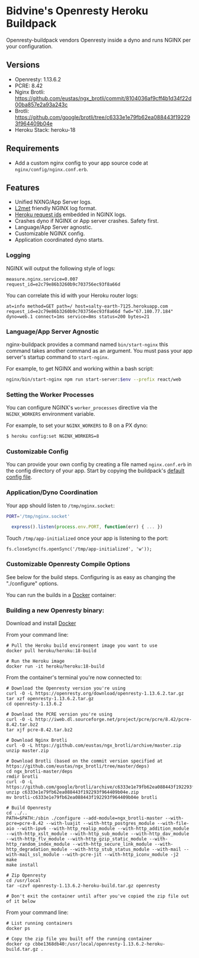 # Bidvine's Openresty Heroku Buildpack

Openresty-buildpack vendors Openresty inside a dyno and runs NGINX per your configuration.

## Versions

* Openresty: 1.13.6.2
* PCRE: 8.42
* Nginx Brotli: https://github.com/eustas/ngx_brotli/commit/8104036af9cff4b1d34f22d00ba857e2a93a243c
* Brotli: https://github.com/google/brotli/tree/c6333e1e79fb62ea088443f192293f964409b04e
* Heroku Stack: heroku-18

## Requirements

* Add a custom nginx config to your app source code at `nginx/config/nginx.conf.erb`.

## Features

* Unified NXNG/App Server logs.
* [L2met](https://github.com/ryandotsmith/l2met) friendly NGINX log format.
* [Heroku request ids](https://devcenter.heroku.com/articles/http-request-id) embedded in NGINX logs.
* Crashes dyno if NGINX or App server crashes. Safety first.
* Language/App Server agnostic.
* Customizable NGINX config.
* Application coordinated dyno starts.

### Logging

NGINX will output the following style of logs:

```
measure.nginx.service=0.007 request_id=e2c79e86b3260b9c703756ec93f8a66d
```

You can correlate this id with your Heroku router logs:

```
at=info method=GET path=/ host=salty-earth-7125.herokuapp.com request_id=e2c79e86b3260b9c703756ec93f8a66d fwd="67.180.77.184" dyno=web.1 connect=1ms service=8ms status=200 bytes=21
```

### Language/App Server Agnostic

nginx-buildpack provides a command named `bin/start-nginx` this command takes another command as an argument. You must pass your app server's startup command to `start-nginx`.

For example, to get NGINX and working within a bash script:

```bash
nginx/bin/start-nginx npm run start-server:$env --prefix react/web
```

### Setting the Worker Processes

You can configure NGINX's `worker_processes` directive via the
`NGINX_WORKERS` environment variable.

For example, to set your `NGINX_WORKERS` to 8 on a PX dyno:

```bash
$ heroku config:set NGINX_WORKERS=8
```

### Customizable Config

You can provide your own config by creating a file named `nginx.conf.erb` in the config directory of your app. Start by copying the buildpack's [default config file](config/nginx.conf.erb).

### Application/Dyno Coordination

Your app should listen to `/tmp/nginx.socket`:

```bash
PORT='/tmp/nginx.socket'
```

```JavaScript
  express().listen(process.env.PORT, function(err) { ... })
```

Touch `/tmp/app-initialized` once your app is listening to the port:

```
fs.closeSync(fs.openSync('/tmp/app-initialized', 'w'));
```

### Customizable Openresty Compile Options

See below for the build steps. Configuring is as easy as changing the "./configure" options.

You can run the builds in a [Docker](https://www.docker.com/) container:


### Building a new Openresty binary:

Download and install [Docker](https://www.docker.com/)

From your command line:
```
# Pull the Heroku build environment image you want to use
docker pull heroku/heroku:18-build

# Run the Heroku image
docker run -it heroku/heroku:18-build
```

From the container's terminal you're now connected to:
```
# Download the Openresty version you're using
curl -O -L https://openresty.org/download/openresty-1.13.6.2.tar.gz
tar xzf openresty-1.13.6.2.tar.gz
cd openresty-1.13.6.2

# Download the PCRE version you're using
curl -O -L http://iweb.dl.sourceforge.net/project/pcre/pcre/8.42/pcre-8.42.tar.bz2
tar xjf pcre-8.42.tar.bz2

# Download Nginx Brotli
curl -O -L https://github.com/eustas/ngx_brotli/archive/master.zip
unzip master.zip

# Download Brotli (based on the commit version specified at https://github.com/eustas/ngx_brotli/tree/master/deps)
cd ngx_brotli-master/deps
rmdir brotli
curl -O -L https://github.com/google/brotli/archive/c6333e1e79fb62ea088443f192293f964409b04e.zip
unzip c6333e1e79fb62ea088443f192293f964409b04e.zip
mv brotli-c6333e1e79fb62ea088443f192293f964409b04e brotli

# Build Openresty
cd ../..
PATH=$PATH:/sbin ./configure --add-module=ngx_brotli-master --with-pcre=pcre-8.42 --with-luajit --with-http_postgres_module --with-file-aio --with-ipv6 --with-http_realip_module --with-http_addition_module --with-http_xslt_module --with-http_sub_module --with-http_dav_module --with-http_flv_module --with-http_gzip_static_module --with-http_random_index_module --with-http_secure_link_module --with-http_degradation_module --with-http_stub_status_module --with-mail --with-mail_ssl_module --with-pcre-jit --with-http_iconv_module -j2
make
make install

# Zip Openresty
cd /usr/local
tar -czvf openresty-1.13.6.2-heroku-build.tar.gz openresty

# Don't exit the container until after you've copied the zip file out of it below
```

From your command line:
```
# List running containers
docker ps

# Copy the zip file you built off the running container
docker cp cbbe1368db40:/usr/local/openresty-1.13.6.2-heroku-build.tar.gz .
```
